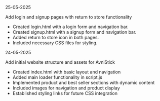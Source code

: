 25-05-2025

Add login and signup pages with return to store functionality

- Created login.html with a login form and navigation bar.
- Created signup.html with a signup form and navigation bar.
- Added return to store icon in both pages.
- Included necessary CSS files for styling.


24-05-2025

Add initial website structure and assets for AvniStick

- Created index.html with basic layout and navigation
- Added main loader functionality in script.js
- Implemented product and best seller sections with dynamic content
- Included images for navigation and product display
- Established styling links for future CSS integration
